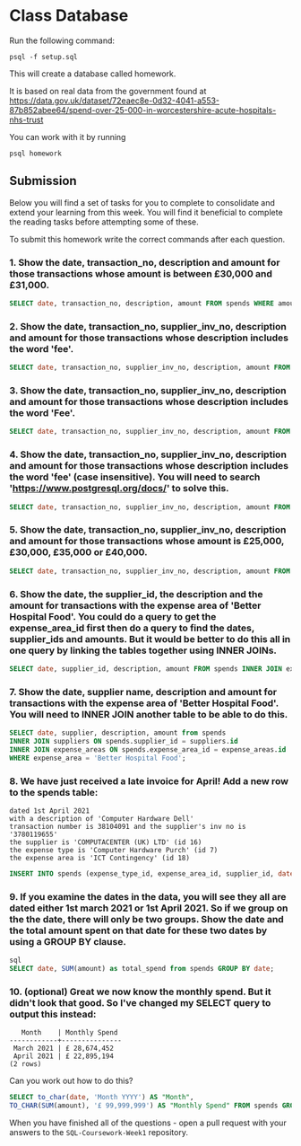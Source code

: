 # Class Database

Run the following command:

```
psql -f setup.sql
```

This will create a database called homework.

It is based on real data from the government found at
https://data.gov.uk/dataset/72eaec8e-0d32-4041-a553-87b852abee64/spend-over-25-000-in-worcestershire-acute-hospitals-nhs-trust

You can work with it by running

```
psql homework
```

## Submission

Below you will find a set of tasks for you to complete to consolidate and extend your learning from this week. You will find it beneficial to complete the reading tasks before attempting some of these.

To submit this homework write the correct commands after each question.

### 1. Show the date, transaction_no, description and amount for those transactions whose amount is between £30,000 and £31,000.

```sql
SELECT date, transaction_no, description, amount FROM spends WHERE amount>30000 and amount<31000;
```

### 2. Show the date, transaction_no, supplier_inv_no, description and amount for those transactions whose description includes the word 'fee'.

```sql
SELECT date, transaction_no, supplier_inv_no, description, amount FROM spends WHERE description LIKE '%Fee%';
```

### 3. Show the date, transaction_no, supplier_inv_no, description and amount for those transactions whose description includes the word 'Fee'.

```sql
SELECT date, transaction_no, supplier_inv_no, description, amount FROM spends WHERE description LIKE '%Fee%';
```

### 4. Show the date, transaction_no, supplier_inv_no, description and amount for those transactions whose description includes the word 'fee' (case insensitive). You will need to search 'https://www.postgresql.org/docs/' to solve this.

```sql
SELECT date, transaction_no, supplier_inv_no, description, amount FROM spends WHERE LOWER(description) =LOWER('Fee');
```

### 5. Show the date, transaction_no, supplier_inv_no, description and amount for those transactions whose amount is £25,000, £30,000, £35,000 or £40,000.

```sql
SELECT date, transaction_no, supplier_inv_no, description, amount FROM spends WHERE amount IN (2500, 30000, 35000, 40000);
```

### 6. Show the date, the supplier_id, the description and the amount for transactions with the expense area of 'Better Hospital Food'. You could do a query to get the expense_area_id first then do a query to find the dates, supplier_ids and amounts. But it would be better to do this all in one query by linking the tables together using INNER JOINs.

```sql
SELECT date, supplier_id, description, amount FROM spends INNER JOIN expense_areas ON spends.expense_area_id = expense_areas.id WHERE expense_area = 'Better Hospital Food';
```

### 7. Show the date, supplier name, description and amount for transactions with the expense area of 'Better Hospital Food'. You will need to INNER JOIN another table to be able to do this.

```sql
SELECT date, supplier, description, amount from spends
INNER JOIN suppliers ON spends.supplier_id = suppliers.id
INNER JOIN expense_areas ON spends.expense_area_id = expense_areas.id
WHERE expense_area = 'Better Hospital Food';
```

### 8. We have just received a late invoice for April! Add a new row to the spends table:

    dated 1st April 2021
    with a description of 'Computer Hardware Dell'
    transaction number is 38104091 and the supplier's inv no is '3780119655'
    the supplier is 'COMPUTACENTER (UK) LTD' (id 16)
    the expense type is 'Computer Hardware Purch' (id 7)
    the expense area is 'ICT Contingency' (id 18)

```sql
INSERT INTO spends (expense_type_id, expense_area_id, supplier_id, date, transaction_no, supplier_inv_no, description, amount) VALUES (7,18,16,'2021-04-01',38104091,'3780119655','Computer Hardware Dell',32000);
```

### 9. If you examine the dates in the data, you will see they all are dated either 1st march 2021 or 1st April 2021. So if we group on the the date, there will only be two groups. Show the date and the total amount spent on that date for these two dates by using a GROUP BY clause.

```sql
sql
SELECT date, SUM(amount) as total_spend from spends GROUP BY date;
```

### 10. (optional) Great we now know the monthly spend. But it didn't look that good. So I've changed my SELECT query to output this instead:

```
   Month    | Monthly Spend
------------+---------------
 March 2021 | £ 28,674,452
 April 2021 | £ 22,895,194
(2 rows)
```

Can you work out how to do this?

```sql
SELECT to_char(date, 'Month YYYY') AS "Month",
TO_CHAR(SUM(amount), '£ 99,999,999') AS "Monthly Spend" FROM spends GROUP BY date;
```

When you have finished all of the questions - open a pull request with your answers to the `SQL-Coursework-Week1` repository.
